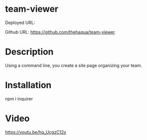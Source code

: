 # team-viewer

Deployed URL:

Github URL: https://github.com/thehaqua/team-viewer

# Description

Using a command line, you create a site page organizing your team.

# Installation

npm i inquirer

# Video

https://youtu.be/hq_UcgzC12s